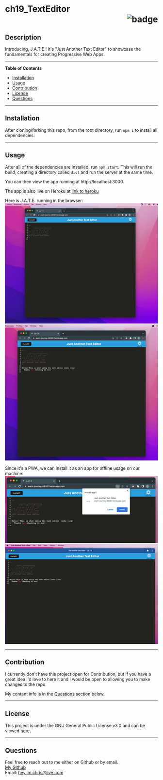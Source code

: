 # ch19_TextEditor <div align="right">![badge](https://img.shields.io/badge/License-GNU%20General%20Public%20License%20v3.0-blue.svg)</div>
  
  ## Description
  Introducing, J.A.T.E.! It's "Just Another Text Editor" to showcase the fundamentals for creating Progressive Web Apps.

  ***

  **Table of Contents**
  - [Installation](#installation)
  - [Usage](#usage)
  - [Contribution](#contribution)
  - [License](#license)
  - [Questions](#questions)

  ***

  ## Installation
  After cloning/forking this repo, from the root directory, run `npm i` to install all dependencies.

  ***

  ## Usage
  After all of the dependencies are installed, run `npm start`. 
  This will run the build, creating a directory called `dist` and run the server at the same time. 

  You can then view the app running at http://localhost:3000.

  The app is also live on Heroku at [link to heroku](https://warm-journey-66381.herokuapp.com/)

  Here is J.A.T.E. running in the browser:
  ![screen cap](./jate%20demo/Screen%20Shot%202022-07-16%20at%208.47.08%20AM.png)
  ![screen cap](./jate%20demo/Screen%20Shot%202022-07-16%20at%208.48.09%20AM.png)

  Since it's a PWA, we can install it as an app for offline usage on our machine:
  ![screen cap](./jate%20demo/Screen%20Shot%202022-07-16%20at%208.48.29%20AM.png)
  ![screen cap](./jate%20demo/Screen%20Shot%202022-07-16%20at%208.49.04%20AM.png)

  ***

  ## Contribution
  I currently don't have this project open for Contribution, but if you have a great idea I'd love to here it and I would be open to allowing you to make changes to the repo. 
  
  My contant info is in the [Questions](#questions) section below.

  ***

  ## License
  This project is under the GNU General Public License v3.0 and can be viewed [here](https://www.gnu.org/licenses/gpl-3.0.en.html).

  ***

  ## Questions
  Feel free to reach out to me either on Github or by email.
  <br>
  [My Github](https://github.com/christopherginn)
  <br>
  Email: hey.im.chris@live.com
